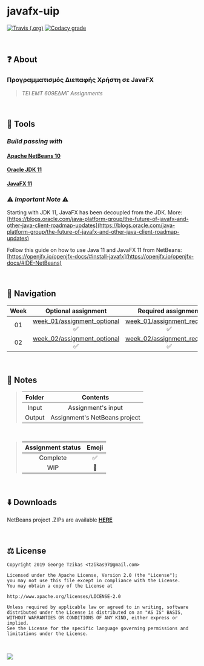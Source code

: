 # javafx-uip

[![Travis (.org)](https://img.shields.io/travis/tzikas97/javafx-uip.svg?label=Travis%20CI%20Build&style=flat-square)](https://travis-ci.org/tzikas97/javafx-uip)
[![Codacy grade](https://img.shields.io/codacy/grade/3104ff50a1df4a538fdb27f22c328acf.svg?label=Codacy%20Code%20Quality&style=flat-square)](https://www.codacy.com/app/tzikas97/javafx-uip?utm_source=github.com&amp;utm_medium=referral&amp;utm_content=tzikas97/javafx-uip&amp;utm_campaign=Badge_Grade)

<br>

## ❓ About

### Προγραμματισμός Διεπαφής Χρήστη σε JavaFX

> *TEI EMT 609ΕΔΜΓ Assignments*

<br>

## 🔨 Tools

### *Build passing with*

#### [Apache NetBeans 10](https://netbeans.apache.org/)

#### [Oracle JDK 11](https://www.oracle.com/technetwork/java/javase/downloads/jdk11-downloads-5066655.html)

#### [JavaFX 11](https://openjfx.io/index.html)

### ⚠️ *Important Note* ⚠️
Starting with JDK 11, JavaFX has been decoupled from the JDK.
More: [https://blogs.oracle.com/java-platform-group/the-future-of-javafx-and-other-java-client-roadmap-updates](https://blogs.oracle.com/java-platform-group/the-future-of-javafx-and-other-java-client-roadmap-updates)

Follow this guide on how to use Java 11 and JavaFX 11 from NetBeans:
[https://openjfx.io/openjfx-docs/#install-javafx](https://openjfx.io/openjfx-docs/#IDE-NetBeans)

<br>

## 🤔 Navigation

| Week | Optional assignment | Required assignment |
| :---: | :---: | :---: |
| 01 | [week_01/assignment_optional](week_01/assignment_optional) ✅ | [week_01/assignment_required](week_01/assignment_required) ✅ |
| 02 | [week_02/assignment_optional](week_02/assignment_optional) ✅ | [week_02/assignment_required](week_02/assignment_required) ✅ |

<br>

## 📝 Notes

> | Folder | Contents |
> | :---: | :---: |
> | Input | Assignment's input |
> | Output | Assignment's NetBeans project |

<br>

> | Assignment status | Emoji |
> | :---: | :---: |
> | Complete | ✅ |
> | WIP | 🚧 |

<br>

## ⬇️ Downloads
NetBeans project .ZIPs are available [**HERE**](../../releases)

<br>

## ⚖️ License

    Copyright 2019 George Tzikas <tzikas97@gmail.com>

    Licensed under the Apache License, Version 2.0 (the "License");
    you may not use this file except in compliance with the License.
    You may obtain a copy of the License at

    http://www.apache.org/licenses/LICENSE-2.0

    Unless required by applicable law or agreed to in writing, software
    distributed under the License is distributed on an "AS IS" BASIS,
    WITHOUT WARRANTIES OR CONDITIONS OF ANY KIND, either express or implied.
    See the License for the specific language governing permissions and
    limitations under the License.

<br>

[![](https://user-images.githubusercontent.com/19753490/53438982-b8241580-3a09-11e9-84d7-62e75fe34fca.gif)](https://www.kopimi.com/kopimi)
